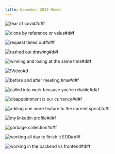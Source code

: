 ```yaml
---
title: November 2020 Memes
---
```


![fear of covid#d#f](https://preview.redd.it/l2xq1qn1qkw51.jpg?width=640&crop=smart&auto=webp&s=7858c549eebafe636a0789c328468fe9b9bdf6e3 "[[Reddit](https://www.reddit.com/r/memes/comments/jlxzsh/everyone_on_earth_relates/)] Everyone on Earth relates")

![clone by reference or value#d#f](https://i.redd.it/vrrcvqiy17x51.png "[[Reddit](https://www.reddit.com/r/ProgrammerHumor/comments/jnumng/programmers_really_jump_to_the_core_of/)] Programmers really jump to the core of philosophical questions")

![request timed out#d#f](https://i.redd.it/7ghqid47b2x51.jpg "[[Reddit](https://www.reddit.com/r/iiiiiiitttttttttttt/comments/jnhw1t/when_you_thought_the_reboot_would_take_10_minutes/)] When you thought the reboot would take 10 minutes and 15 minutes has passed")

![rushed out drawing#d#f](https://preview.redd.it/dpzlmho7r5x51.jpg?width=960&crop=smart&auto=webp&s=568ff1141806b2f5aff640cd06d1de08ae9b17af "[[Reddit](https://www.reddit.com/r/memes/comments/jnqufb/i_feel_it/)] When there's only 5 minutes left on the exam")

![winning and losing at the same time#d#f](https://preview.redd.it/8tldxrj4vhx51.gif?width=960&format=mp4&s=b5b767d0f5d7def3742ba3c3bc31d68d062c6863 "[[Reddit](https://www.reddit.com/r/HighQualityGifs/comments/jos5xq/trump_needs_more_ballots_and_less_ballots/)] Trump needs more AND less ballots")

![!Video#d](https://preview.redd.it/ywppt28t27y51.gif?format=mp4&s=b65f1879207340f0cfa5beddfec9d06a280f958e "[[Reddit](https://www.reddit.com/r/pcmasterrace/comments/jqvjdo/dont_worry_guys_i_fixed_the_meme/)] How my relationship with the computer is lately")

![before and after meeting time#d#f](https://preview.redd.it/zr8if3gdtafz.png?width=960&crop=smart&auto=webp&s=3a8cbdb6f79e1a3d77d48f8312eb7b75f3136414 "[[Reddit](https://www.reddit.com/r/ProgrammerHumor/comments/js4z65/meetings_as_a_developer/)] Meetings as a developer")

![called into work because you're reliable#d#f](https://i.redd.it/02rp5m3x3oz51.jpg "[[Reddit](https://www.reddit.com/r/memes/comments/jvfa57/this_is_what_i_get_for_not_making_plans/)] When you're reliable in your work")

![disappointment is our currency#d#f](https://i.redd.it/b00lfqx3voz51.jpg "[[Reddit](https://www.reddit.com/r/memes/comments/jvi392/i_like_megaman/)] Everyone is rich in 2020")

![adding one more feature to the current sprint#d#f](https://preview.redd.it/z7oor97ixuz51.jpg?width=640&crop=smart&auto=webp&s=ff8ee39d8f8a4af1a0bef4c02cfa22663463a1f0 "[[Reddit](https://www.reddit.com/r/ProgrammerHumor/comments/jw0bnf/seems_legit/)] Every project ever")

![my linkedin profile#d#f](https://preview.redd.it/p34tyi2lwyz51.jpg?width=960&crop=smart&auto=webp&s=f7dc1e4d960e4463ff560f1cfa68ea8335286d90 "[[Reddit](https://www.reddit.com/r/ProgrammerHumor/comments/jwcu5a/ah_yes_im_a_ditto_expert/)] Great way to interview your interviewer")

![garbage collection#d#f](https://i.redd.it/d6unik8z11061.jpg "[[Reddit](https://www.reddit.com/r/ProgrammerHumor/comments/jwj6s0/let_them_decide_for_themselves/)] Letting the users decide for themselves")

![working all day to finish it EOD#d#f](https://preview.redd.it/dfduhu3bas061.png?width=960&crop=smart&auto=webp&s=89a44a6b6cc10e50d6534a6677bdc123b3989834 "[[Reddit](https://www.reddit.com/r/funny/comments/jyus9g/when_the_boss_tells_you_its_u_r_g_e_n_t/)] When the boss tells you it's u r g e n t")

![working in the backend vs frontend#d#f](https://preview.redd.it/3gin4izk4w161.jpg?width=960&crop=smart&auto=webp&s=db2e12412a2ad496525fd7454fe36950282fdcb2 "[[Reddit](https://www.reddit.com/r/ProgrammerHumor/comments/k2f0a2/damn_css/)] Damn CSS")
